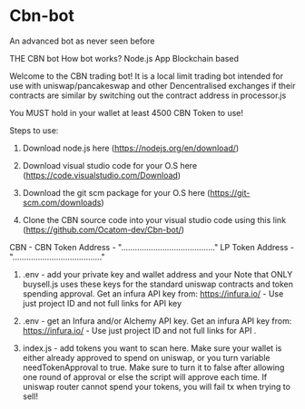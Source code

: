 # Cbn-bot 

An advanced bot as never seen before

THE CBN bot 
How bot works?
Node.js App
Blockchain based

Welcome to the CBN trading bot! It is a local limit trading bot intended for use with uniswap/pancakeswap and other Dencentralised exchanges if their contracts are similar by switching out the contract address in processor.js

You MUST hold in your wallet at least 4500 CBN Token to use!
 
Steps to use:
1. Download node.js here (https://nodejs.org/en/download/)

2. Download visual studio code for your O.S here (https://code.visualstudio.com/Download)
3. Download the git scm package for your O.S here (https://git-scm.com/downloads)

3. Clone the CBN source code into your visual studio code using this link (https://github.com/Ocatom-dev/Cbn-bot/)


CBN -
CBN Token Address - "....….................................." LP Token Address - ".....…..............................."

1. .env - add your private key and wallet address and your  Note that ONLY buysell.js uses these keys for the standard uniswap contracts and token spending approval. Get an infura API key from: https://infura.io/ - Use just project ID and not full links for API key

2. .env - get an Infura and/or Alchemy API key. Get an infura API key from: https://infura.io/ - Use just project ID and not full links for API  .
3. index.js - add tokens you want to scan here. Make sure your wallet is either already approved to spend on uniswap, or you turn variable needTokenApproval to true. Make sure to turn it to false after allowing one round of approval or else the script will approve each time. If uniswap router cannot spend your tokens, you will fail tx when trying to sell!

